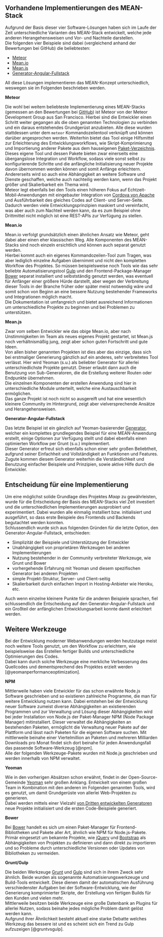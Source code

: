 ## Vorhandene Implementierungen des MEAN-Stack

Aufgrund der Basis dieser vier Software-Lösungen haben sich im Laufe der Zeit unterschiedliche Varianten des MEAN-Stack entwickelt, welche jede anderen Herangehensweisen und Vor- und Nachteile darstellen.  
Die folgenden vier Beispiele sind dabei (vergleichend anhand der Bewertungen bei GitHub) die beliebtesten:

- [Meteor](https://www.meteor.com)
- [Mean.io](http://mean.io/#!/)
- [Mean.js](http://meanjs.org/)
- [Generator-Angular-Fullstack](https://github.com/DaftMonk/generator-angular-fullstack)

All diese Lösungen implementieren das MEAN-Konzept unterschiedlich, weswegen sie im Folgenden beschrieben werden.

**Meteor**

Die wohl bei weitem beliebteste Implementierung eines MEAN-Stacks (gemessen an den Bewertungen bei [GitHub](https://github.com/meteor/meteor)) ist Meteor von der Meteor Development Group aus San Francisco. Hierbei sind die Entwickler einen Schritt weiter gegangen als die oben genannten Technologien zu verbinden und ein daraus entstehendes Grundgerüst anzubieten. Alle diese wurden stattdessen unter dem `meteor` Kommandozeilentool verknüpft und können darüber angesprochen werden. Weiterhin bietet das Tool einige Hilfsmittel zur Erleichterung des Entwicklungsworkflows, wie Skript-Komprimierung und Importierung anderer Pakete aus dem hauseigenen [Paket-Verzeichnis](https://atmospherejs.com).  
Dieses eigene Tool und dessen Pakete bieten zwar einerseits eine übergangslose Integration und Workflow, sodass viele sonst selbst zu konfigurierende Schritte und die anfängliche Initialisierung neuer Projekte davon übernommen werden können und somit Anfänge erleichtern.  
Andererseits wird so auch eine Abhängigkeit an weitere Software und Dienste geschaffen, welche auch nachteilig werden kann, wenn das Projekt größer und Skalierbarkeit ein Thema wird.  
Meteor legt ebenfalls bei den Tools einen höheren Fokus auf Echtzeit-Mobil-Anwendungen mit eingebauter Integration von [Cordova von Apache](https://cordova.apache.org/) und Ausführbarkeit des gleiches Codes auf Client- und Server-Seite. Dadurch werden viele Entwicklungsprinzipien maskiert und vereinfacht, was aber auch zum Nachteil werden kann, da es zum Beispiel ohne Drittmittel nicht möglich ist eine REST-APIs zur Verfügung zu stellen.

**Mean.io**

Mean.io verfolgt grundsätzlich einen ähnlichen Ansatz wie Meteor, geht dabei aber einen eher klassischen Weg. Alle Komponenten des MEAN-Stacks sind noch einzeln ersichtlich und können auch separat genutzt werden.  
Hierbei kommt auch ein eigenes Kommandozeilen-Tool zum Tragen, was aber lediglich einzelne Aufgaben übernimmt und nicht den kompletten Workflow des Projektes. So müssen beispielsweise noch Tools wie das sehr beliebte Automatisierungstool [Gulp](http://gulpjs.com/) und den Frontend-Package-Manager [Bower](http://bower.io) separat installiert und selbstständig genutzt werden, was eventuell für Anfänger einer größere Hürde darstellt, aber wegen der Verbreitung dieser Tools in der Branche früher oder später meist notwendig wäre und somit schon von Beginn an eine bessere Nutzung bestehender Frameworks und Integrationen möglich macht.  
Die Dokumentation ist umfangreich und bietet ausreichend Informationen um unterschiedliche Projekte zu beginnen und bei Problemen zu unterstützen.

**Mean.js**

Zwar vom selben Entwickler wie das obige Mean.io, aber nach Unstimmigkeiten im Team als neues eigenes Projekt gestartet, ist Mean.js noch verhältnismäßig jung, zeigt aber schon guten Fortschritt und gute Ideen.  
Von allen bisher genannten Projekten ist dies aber das einzige, dass sich bei erstmaliger Generierung gänzlich auf ein anderes, sehr verbreitetes Tool verlässt. Hier wird Yeoman (s.u.) als beliebter Generator für allerlei unterschiedlichste Projekte genutzt. Dieser erlaubt dann auch die Benutzung von Sub-Generatoren, die die Erstellung weiterer Routen oder Endpunkte übernehmen.  
Die einzelnen Komponenten der erstellen Anwendung sind hier in unterschiedliche Module unterteilt, welche eine Austauschbarkeit ermöglichen.  
Das ganze Projekt ist noch nicht so ausgereift und hat eine wesentlich kleinere Community im Hintergrund, zeigt aber vielversprechende Ansätze und Herangehensweisen.

**Generator-Angular-Fullstack**

Das letzte Beispiel ist ein gänzlich auf Yeoman-basierender [Generator](https://github.com/DaftMonk/generator-angular-fullstack), welcher ein komplettes grundlegendes Beispiel für eine MEAN-Anwendung erstellt, einige Optionen zur Verfügung stellt und dabei ebenfalls einen optimierten Workflow per Grunt (s.u.) implementiert.  
Dieser Generator erfreut sich ebenfalls schon einer sehr großen Beliebtheit, aufgrund seiner Einfachheit und Vollständigkeit an Funktionen und Features. Zugute kommen diesem Generator weiterhin die Verständlichkeit und Benutzung einfacher Beispiele und Prinzipien, sowie aktive Hilfe durch die Entwickler. 

## Entscheidung für eine Implementierung

Um eine möglichst solide Grundlage dies Projektes *Maap* zu gewährleisten, wurde für die Entscheidung der Basis des MEAN-Stacks viel Zeit investiert und die unterschiedlichen Implementierungen ausprobiert und experimentiert. Dabei wurden alle einmalig installiert bzw. initialisiert und ausgeführt, so dass erste Beispiele des Frontends und Backends begutachtet werden konnten.  
Schlussendlich wurde sich aus folgenden Gründen für die letzte Option, den Generator-Angular-Fullstack, entschieden:

- Simplizität der Beispiele und Unterstützung der Entwickler
- Unabhängigkeit von proprietären Werkzeugen bei anderen Implementierungen
- Nutzung bestehender in der Community verbreiteter Werkzeuge, wie Grunt und Bower
- vorhergehende Erfahrung mit Yeoman und diesem spezifischen Generator bei anderen Projekten
- simple Projekt-Struktur, Server- und Client-seitig
- Skalierbarkeit durch einfachen Import in Hosting-Anbieter wie Heroku, etc.

Auch wenn einzelne kleinere Punkte für die anderen Beispiele sprachen, fiel schlussendlich die Entscheidung auf den Generator-Angular-Fullstack und ein Großteil der anfänglichen Entwicklungsarbeit konnte damit erleichtert werden.

## Weitere Werkzeuge

Bei der Entwicklung moderner Webanwendungen werden heutzutage meist noch weitere Tools genutzt, um den Workflow zu erleichtern, wie beispielsweise das Erstellen fertiger Builds und unterschiedliche Optimierungen des Codes.  
Dabei kann durch solche Werkzeuge eine merkliche Verbesserung des Quellcodes und dementsprechend des Projektes erzielt werden [@yeomanperformanceoptimization].

**NPM**

Mittlerweile haben viele Entwickler für das schon erwähnte Node.js Software geschrieben und so existieren zahlreiche Programme, die man für weitere Entwicklung nutzen kann. Dabei entstehen bei der Entwicklung neuer Software zumeist diverse Abhängigkeiten an existierenden Programmen und zur Verwaltung und Lösung dieser Abhängigkeiten wird bei jeder Installation von Node.js der Paket-Manager NPM (Node Package Manager) mitinstalliert. Dieser verwaltet die Abhängigkeiten an bestehenden Paketen, ermöglicht die Verwaltung neuer Pakete auf der Plattform und lässt nach Paketen für die eigenen Software suchen. Mit mittlerweile beinahe einer Viertelmillion an Paketen und mehreren Milliarden Downloads pro Monat findet sich dort beinahe für jeden Anwendungsfall das passende Software-Werkzeug [@npm].  
Alle der folgenden Werkzeuge-Pakete wurden mit Node.js geschrieben und werden innerhalb von NPM verwaltet.

**Yeoman**

Wie in den vorherigen Absätzen schon erwähnt, findet in der Open-Source-Gemeinde [Yeoman](http://yeoman.io/) sehr großen Anklang. Entwickelt von einem großen Team in Kombination mit den anderen im Folgenden genannten Tools, wird es genutzt, um damit Grundgerüste von allerlei Web-Projekten zu generieren.  
Dabei werden mittels einer Vielzahl [von Dritten entwickelten Generatoren](http://yeoman.io/generators/) neue Projekte initialisiert und die ersten Code-Beispiele generiert.

**Bower**

Bei [Bower](http://bower.io/) handelt es sich um einen Paket-Manager für Frontend-Bibliotheken und Pakete aller Art, ähnlich wie NPM für Node.js-Pakete. Primär eingesetzt um bekannte Projekte, wie [jQuery](https://jquery.com/) und [Bootstrap](http://getbootstrap.com/) als Abhängigkeiten von Projekten zu definieren und dann direkt zu importieren und so Probleme durch unterschiedliche Versionen oder Updates von Bibliotheken zu vermeiden.

**Grunt/Gulp**

Die beiden Werkzeuge [Grunt](http://gruntjs.com/) und [Gulp](http://gulpjs.com/) sind sich in ihrem Zweck sehr ähnlich. Beide wurden als sogenannte Automatisierungswerkzeuge und Build-Tools entwickelt. Diese dienen damit der automatischen Ausführung verschiedenster Aufgaben bei der Software-Entwicklung, wie der Generierung komprimierter Skripte, der Erstellung von fertigen Builds für den Kunden und vielen mehr.  
Mittlerweile besitzen beide Werkzeuge eine große Datenbank an Plugins für allerlei Nutzen, sodass beinahe jedes mögliche Problem damit gelöst werden kann.  
Aufgrund ihrer Ähnlichkeit besteht aktuell eine starke Debatte welches Werkzeug das bessere ist und es scheint sich ein Trend zu Gulp aufzuzeigen [@gruntvsgulp].

